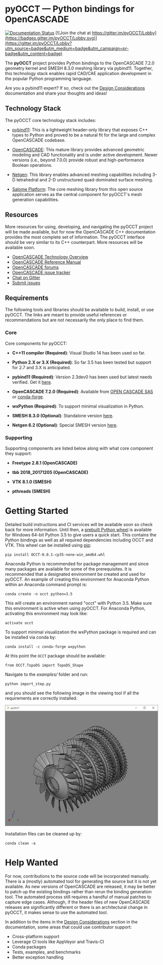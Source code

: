 # pyOCCT — Python bindings for OpenCASCADE

[![Documentation Status](https://readthedocs.org/projects/pyocct/badge/?version=latest)](http://pyocct.readthedocs.io/en/latest/?badge=latest)
[![Join the chat at https://gitter.im/pyOCCT/Lobby](https://badges.gitter.im/pyOCCT/Lobby.svg)](https://gitter.im/pyOCCT/Lobby?utm_source=badge&utm_medium=badge&utm_campaign=pr-badge&utm_content=badge)

The **pyOCCT** project provides Python bindings to the OpenCASCADE 7.2.0
geometry kernel and SMESH 8.3.0 meshing library via pybind11. Together, this
technology stack enables rapid CAD/CAE application development in the popular
Python programming language.

Are you a pybind11 expert? If so, check out the
[Design Considerations](http://pyocct.readthedocs.io/en/latest/dev.html#design-considerations)
documentation and share your thoughts and ideas!

## Technology Stack
The pyOCCT core technology stack includes:

* [pybind11](https://github.com/pybind/pybind11): This is a lightweight
  header-only library that exposes C++ types to Python and proved to be a
  natural fit for the large and complex OpenCASCADE codebase.

* [OpenCASCADE](https://www.opencascade.com): This mature library provides
  advanced geometric modeling and CAD functionality and is under active
  development. Newer versions (i.e., beyond 7.0.0) provide robust and
  high-performance Boolean operations.

* [Netgen](https://sourceforge.net/projects/netgen-mesher): This library
  enables advanced meshing capabilities including 3-D tetrahedral and 2-D
  unstructured quad-dominated surface meshing.

* [Salome Platform](http://www.salome-platform.org): The core meshing library
  from this open source application serves as the central component for
  pyOCCT's mesh generation capabilities.

## Resources
More resources for using, developing, and navigating the pyOCCT project will be
made available, but for now the OpenCASCADE C++ documentation provides the most
complete set of information. The pyOCCT interface should be very similar to its
C++ counterpart. More resources will be available soon.

* [OpenCASCADE Technology Overview](https://www.opencascade.com/doc/occt-7.2.0/overview/html/index.html)
* [OpenCASCADE Reference Manual](https://www.opencascade.com/doc/occt-7.2.0/refman/html/index.html)
* [OpenCASCADE forums](https://www.opencascade.com/forums)
* [OpenCASCADE issue tracker](https://tracker.dev.opencascade.org/)
* [Chat on Gitter](https://gitter.im/pyOCCT/Lobby)
* [Submit issues](https://github.com/LaughlinResearch/pyOCCT/issues)

## Requirements
The following tools and libraries should be available to build, install, or
use pyOCCT. The links are meant to provide useful references or recommendations
but are not necessarily the only place to find them.

### Core
Core components for pyOCCT:

* **C++11 compiler (Required)**: Visual Studio 14 has been used so far.

* **Python 2.X or 3.X (Required)**: So far 3.5 has been tested but support for
  2.7 and 3.X is anticipated.

* **pybind11 (Required)**: Version 2.3dev0 has been used but latest needs
  verified. Get it [here](https://github.com/pybind/pybind11).

* **OpenCASCADE 7.2.0 (Required)**: Available from [OPEN CASCADE SAS](https://www.opencascade.com/content/latest-release)
  or [conda-forge](https://anaconda.org/conda-forge/occt).
  
* **wxPython (Required)**: To support minimal visualization in Python.

* **SMESH 8.3.0 (Optional)**: Standalone version [here](https://github.com/LaughlinResearch/SMESH).

* **Netgen 6.2 (Optional)**: Special SMESH version [here](https://github.com/LaughlinResearch/netgen4smesh).

### Supporting
Supporting components are listed below along with what core component they
support:

* **Freetype 2.8.1 (OpenCASCADE)**

* **tbb 2018_20171205 (OpenCASCADE)**

* **VTK 8.1.0 (SMESH)**

* **pthreads (SMESH)**

# Getting Started
Detailed build instructions and CI services will be available soon so check
back for more information. Until then, a
[prebuilt Python wheel](http://bit.ly/2IcMtR5) is available for Windows 64-bit
Python 3.5 to give users a quick start. This contains the Python bindings as
well as all required dependencies including OCCT and VTK. This wheel can be
installed using [pip](https://pypi.python.org/pypi/pip/):

    pip install OCCT-0.0.1-cp35-none-win_amd64.whl

Anaconda Python is recommended for package management and since
many packages are available for some of the prerequisites. It is recommended
that a designated environment be created and used for pyOCCT. An example of
creating this environment for Anaconda Python within an Anaconda command prompt
is:

    conda create -n occt python=3.5

This will create an environment named "occt" with Python 3.5. Make sure this
environment is active when using pyOCCT. For Anaconda Python, activating this
environment may look like:

    activate occt
    
To support minimal visualization the wxPython package is required and can be
installed via conda by:

    conda install -c conda-forge wxpython
    
At this point the ``OCCT`` package should be available:

    from OCCT.TopoDS import TopoDS_Shape

Navigate to the *examples/* folder and run:

    python import_step.py
    
and you should see the following image in the viewing tool if all the
requirements are correctly installed.

![compressor](./docs/source/resources/compressor.jpg)

Installation files can be cleaned up by:

    conda clean -a

# Help Wanted
For now, contributions to the source code will be incorporated manually. There
is a (mostly) automated tool for generating the source but it is not yet
available. As new versions of OpenCASCADE are released, it may be better to
patch up the existing bindings rather than rerun the binding generation tool.
The automated process still requires a handful of manual patches to capture
edge cases. Although, if the header files of new OpenCASCADE releases are
significantly different or there is an architectural change in pyOCCT, it makes
sense to use the automated tool.

In addition to the items in the
[Design Considerations](http://pyocct.readthedocs.io/en/latest/dev.html#design-considerations)
section in the documentation, some areas that could use contributor support:

* Cross-platform support
* Leverage CI tools like AppVeyor and Travis-CI
* Conda packages
* Tests, examples, and benchmarks
* Better exception handling
